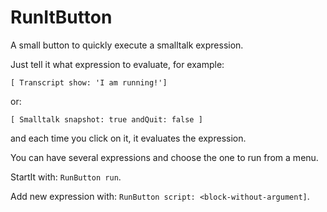 # RunItButton
A small button to quickly execute a smalltalk expression.

Just tell it what expression to evaluate, for example:

```[ Transcript show: 'I am running!']```

or:

```[ Smalltalk snapshot: true andQuit: false ]```

and each time you click on it, it evaluates the expression.

You can have several expressions and choose the one to run from a menu.

StartIt with: ```RunButton run```.

Add new expression with: ```RunButton script: <block-without-argument]```.
